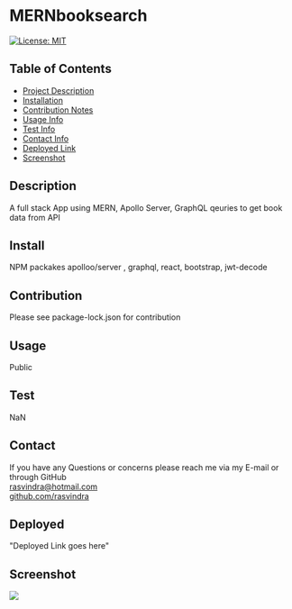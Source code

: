
    
# MERNbooksearch

[![License: MIT](https://img.shields.io/badge/License-MIT-yellow.svg)](https://opensource.org/licenses/MIT)

## Table of Contents
* [Project Description](#description)
* [Installation](#install)
* [Contribution Notes](#contribution)
* [Usage Info](#usage)
* [Test Info](#test)
* [Contact Info](#contact)
* [Deployed Link](#deployed)
* [Screenshot](#screenshot)

## Description
A full stack App using MERN, Apollo Server, GraphQL qeuries to get book data from API

## Install
NPM packakes apolloo/server , graphql, react, bootstrap, jwt-decode

## Contribution
Please see package-lock.json for contribution

## Usage
Public

## Test
NaN

## Contact
If you have any Questions or concerns please reach me via my E-mail or through GitHub <br/>
rasvindra@hotmail.com <br/>
[github.com/rasvindra](https://github.com/rasvindra)

## Deployed
"Deployed Link goes here"

## Screenshot
![](./public/image/)
